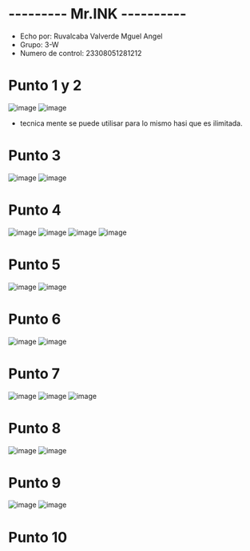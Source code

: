 # --------- Mr.INK ----------
- Echo por: Ruvalcaba Valverde Mguel Angel
- Grupo: 3-W
- Numero de control: 23308051281212

# Punto 1 y 2
![image](https://github.com/user-attachments/assets/54ebe05d-85c1-4ac0-a43d-77888a67a7b3)
![image](https://github.com/user-attachments/assets/814ff12f-0c53-4f12-a78c-af5760f352d5)
- tecnica mente se puede utilisar para lo mismo hasi que es ilimitada.
# Punto 3
![image](https://github.com/user-attachments/assets/a43ad18e-392a-4a97-b412-4a479a1b13f0)
![image](https://github.com/user-attachments/assets/3dcb0781-64c8-4bc8-a495-413ec539b766)
# Punto 4
![image](https://github.com/user-attachments/assets/47637480-0ae6-46a1-9224-4380d43d4500)
![image](https://github.com/user-attachments/assets/94c9f7d3-ab32-4b42-b413-cfdb57b7254c)
![image](https://github.com/user-attachments/assets/00f386b5-91f5-4e59-a796-ff56c04379c7)
![image](https://github.com/user-attachments/assets/c4da4444-e4f3-4882-8e96-ac3dfcd00f8e)
# Punto 5
![image](https://github.com/user-attachments/assets/6db38ea9-2f27-4b08-87b6-e07298349c21)
![image](https://github.com/user-attachments/assets/d2971b4b-b402-4a64-bedc-ac80fc23b32d)
# Punto 6
![image](https://github.com/user-attachments/assets/a8cbdee1-3662-4a51-a683-104d3b90bac5)
![image](https://github.com/user-attachments/assets/f32b18d1-f369-4e49-accc-a2790d7cb89b)
# Punto 7
![image](https://github.com/user-attachments/assets/c38fc75d-7c2a-4913-a1d6-22bdd2961499)
![image](https://github.com/user-attachments/assets/28e7e776-6968-4610-974f-43c3174bb354)
![image](https://github.com/user-attachments/assets/6d8af036-e3a8-4098-9c6a-b7d58d27d312)
# Punto 8
![image](https://github.com/user-attachments/assets/59b00e82-4b42-48fc-850c-fb13ead6cd31)
![image](https://github.com/user-attachments/assets/a5b38538-e4d2-46ce-bcfb-35a310b147b9)
# Punto 9
![image](https://github.com/user-attachments/assets/f68e6a44-b77b-427e-a7aa-6c89bdcf8e93)
![image](https://github.com/user-attachments/assets/b2432676-f801-4170-8d89-5f69adfe59f5)
# Punto 10

